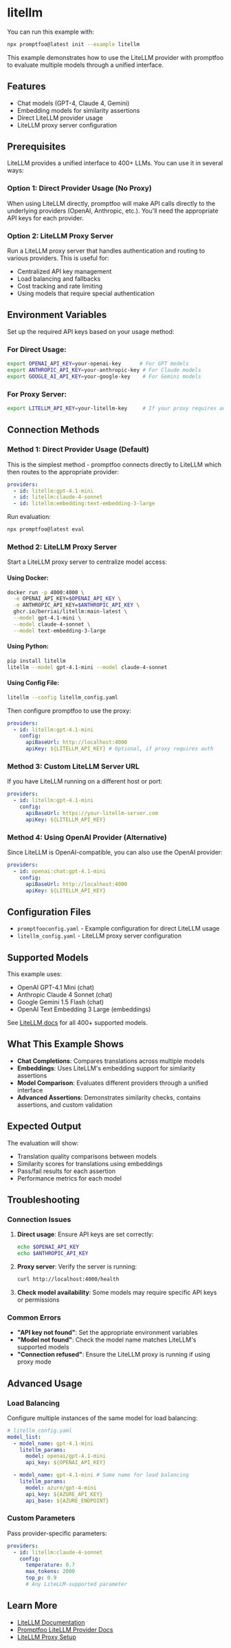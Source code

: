 # litellm

You can run this example with:

```bash
npx promptfoo@latest init --example litellm
```

This example demonstrates how to use the LiteLLM provider with promptfoo to evaluate multiple models through a unified interface.

## Features

- Chat models (GPT-4, Claude 4, Gemini)
- Embedding models for similarity assertions
- Direct LiteLLM provider usage
- LiteLLM proxy server configuration

## Prerequisites

LiteLLM provides a unified interface to 400+ LLMs. You can use it in several ways:

### Option 1: Direct Provider Usage (No Proxy)

When using LiteLLM directly, promptfoo will make API calls directly to the underlying providers (OpenAI, Anthropic, etc.). You'll need the appropriate API keys for each provider.

### Option 2: LiteLLM Proxy Server

Run a LiteLLM proxy server that handles authentication and routing to various providers. This is useful for:

- Centralized API key management
- Load balancing and fallbacks
- Cost tracking and rate limiting
- Using models that require special authentication

## Environment Variables

Set up the required API keys based on your usage method:

### For Direct Usage:

```bash
export OPENAI_API_KEY=your-openai-key      # For GPT models
export ANTHROPIC_API_KEY=your-anthropic-key # For Claude models
export GOOGLE_AI_API_KEY=your-google-key    # For Gemini models
```

### For Proxy Server:

```bash
export LITELLM_API_KEY=your-litellm-key     # If your proxy requires authentication
```

## Connection Methods

### Method 1: Direct Provider Usage (Default)

This is the simplest method - promptfoo connects directly to LiteLLM which then routes to the appropriate provider:

```yaml
providers:
  - id: litellm:gpt-4.1-mini
  - id: litellm:claude-4-sonnet
  - id: litellm:embedding:text-embedding-3-large
```

Run evaluation:

```bash
npx promptfoo@latest eval
```

### Method 2: LiteLLM Proxy Server

Start a LiteLLM proxy server to centralize model access:

#### Using Docker:

```bash
docker run -p 4000:4000 \
  -e OPENAI_API_KEY=$OPENAI_API_KEY \
  -e ANTHROPIC_API_KEY=$ANTHROPIC_API_KEY \
  ghcr.io/berriai/litellm:main-latest \
  --model gpt-4.1-mini \
  --model claude-4-sonnet \
  --model text-embedding-3-large
```

#### Using Python:

```bash
pip install litellm
litellm --model gpt-4.1-mini --model claude-4-sonnet
```

#### Using Config File:

```bash
litellm --config litellm_config.yaml
```

Then configure promptfoo to use the proxy:

```yaml
providers:
  - id: litellm:gpt-4.1-mini
    config:
      apiBaseUrl: http://localhost:4000
      apiKey: ${LITELLM_API_KEY} # Optional, if proxy requires auth
```

### Method 3: Custom LiteLLM Server URL

If you have LiteLLM running on a different host or port:

```yaml
providers:
  - id: litellm:gpt-4.1-mini
    config:
      apiBaseUrl: https://your-litellm-server.com
      apiKey: ${LITELLM_API_KEY}
```

### Method 4: Using OpenAI Provider (Alternative)

Since LiteLLM is OpenAI-compatible, you can also use the OpenAI provider:

```yaml
providers:
  - id: openai:chat:gpt-4.1-mini
    config:
      apiBaseUrl: http://localhost:4000
      apiKey: ${LITELLM_API_KEY}
```

## Configuration Files

- `promptfooconfig.yaml` - Example configuration for direct LiteLLM usage
- `litellm_config.yaml` - LiteLLM proxy server configuration

## Supported Models

This example uses:

- OpenAI GPT-4.1 Mini (chat)
- Anthropic Claude 4 Sonnet (chat)
- Google Gemini 1.5 Flash (chat)
- OpenAI Text Embedding 3 Large (embeddings)

See [LiteLLM docs](https://docs.litellm.ai/docs/providers) for all 400+ supported models.

## What This Example Shows

- **Chat Completions**: Compares translations across multiple models
- **Embeddings**: Uses LiteLLM's embedding support for similarity assertions
- **Model Comparison**: Evaluates different providers through a unified interface
- **Advanced Assertions**: Demonstrates similarity checks, contains assertions, and custom validation

## Expected Output

The evaluation will show:

- Translation quality comparisons between models
- Similarity scores for translations using embeddings
- Pass/fail results for each assertion
- Performance metrics for each model

## Troubleshooting

### Connection Issues

1. **Direct usage**: Ensure API keys are set correctly:

   ```bash
   echo $OPENAI_API_KEY
   echo $ANTHROPIC_API_KEY
   ```

2. **Proxy server**: Verify the server is running:

   ```bash
   curl http://localhost:4000/health
   ```

3. **Check model availability**: Some models may require specific API keys or permissions

### Common Errors

- **"API key not found"**: Set the appropriate environment variables
- **"Model not found"**: Check the model name matches LiteLLM's supported models
- **"Connection refused"**: Ensure the LiteLLM proxy is running if using proxy mode

## Advanced Usage

### Load Balancing

Configure multiple instances of the same model for load balancing:

```yaml
# litellm_config.yaml
model_list:
  - model_name: gpt-4.1-mini
    litellm_params:
      model: openai/gpt-4.1-mini
      api_key: ${OPENAI_API_KEY}

  - model_name: gpt-4.1-mini # Same name for load balancing
    litellm_params:
      model: azure/gpt-4-mini
      api_key: ${AZURE_API_KEY}
      api_base: ${AZURE_ENDPOINT}
```

### Custom Parameters

Pass provider-specific parameters:

```yaml
providers:
  - id: litellm:claude-4-sonnet
    config:
      temperature: 0.7
      max_tokens: 2000
      top_p: 0.9
      # Any LiteLLM-supported parameter
```

## Learn More

- [LiteLLM Documentation](https://docs.litellm.ai/docs/)
- [Promptfoo LiteLLM Provider Docs](/docs/providers/litellm)
- [LiteLLM Proxy Setup](https://docs.litellm.ai/docs/proxy/quick_start)
